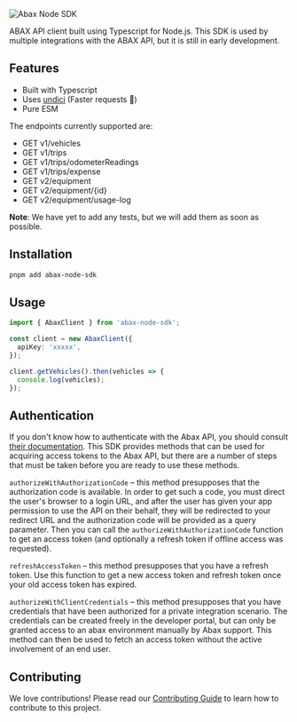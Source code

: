 <img src="https://github.com/bjerkio/abax-node-sdk/raw/main/.github/logo.svg" alt="Abax Node SDK">

ABAX API client built using Typescript for Node.js. This SDK is used by multiple
integrations with the ABAX API, but it is still in early development.

## Features

- Built with Typescript
- Uses [undici](https://github.com/nodejs/undici) (Faster requests 🚀)
- Pure ESM

The endpoints currently supported are:

- GET v1/vehicles
- GET v1/trips
- GET v1/trips/odometerReadings
- GET v1/trips/expense
- GET v2/equipment
- GET v2/equipment/{id}
- GET v2/equipment/usage-log

**Note**: We have yet to add any tests, but we will add them as soon as
possible.

## Installation

```bash
pnpm add abax-node-sdk
```

## Usage

```typescript
import { AbaxClient } from 'abax-node-sdk';

const client = new AbaxClient({
  apiKey: 'xxxxx',
});

client.getVehicles().then(vehicles => {
  console.log(vehicles);
});
```

## Authentication

If you don't know how to authenticate with the Abax API, you should consult
[their documentation](https://developers.abax.cloud/getting-started#authentication-and-authorization-details).
This SDK provides methods that can be used for acquiring access tokens to the
Abax API, but there are a number of steps that must be taken before you are
ready to use these methods.

`authorizeWithAuthorizationCode` – this method presupposes that the
authorization code is available. In order to get such a code, you must direct
the user's browser to a login URL, and after the user has given your app
permission to use the API on their behalf, they will be redirected to your
redirect URL and the authorization code will be provided as a query parameter.
Then you can call the `authorizeWithAuthorizationCode` function to get an access
token (and optionally a refresh token if offline access was requested).

`refreshAccessToken` – this method presupposes that you have a refresh token.
Use this function to get a new access token and refresh token once your old
access token has expired.

`authorizeWithClientCredentials` – this method presupposes that you have
credentials that have been authorized for a private integration scenario. The
credentials can be created freely in the developer portal, but can only be
granted access to an abax environment manually by Abax support. This method can
then be used to fetch an access token without the active involvement of an end
user.

## Contributing

We love contributions! Please read our [Contributing Guide](CONTRIBUTING.md) to
learn how to contribute to this project.
